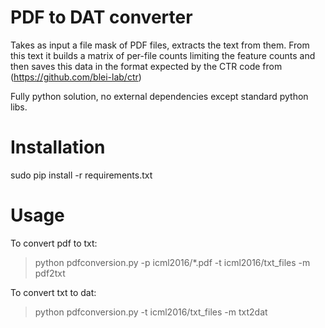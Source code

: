 # PDF to DAT converter

Takes as input a file mask of PDF files, extracts the text from them. From this text it builds a matrix of per-file counts limiting the feature counts and then saves this data in the format expected by the CTR code from (https://github.com/blei-lab/ctr)

Fully python solution, no external dependencies except standard python libs.

# Installation
sudo pip install -r requirements.txt

# Usage

To convert pdf to txt:
>  python pdfconversion.py -p icml2016/*.pdf -t icml2016/txt_files -m pdf2txt

To convert txt to dat:
>  python pdfconversion.py -t icml2016/txt_files -m txt2dat
